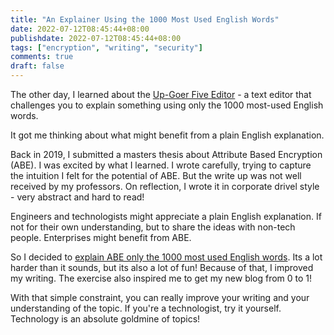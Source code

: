 ```yaml
---
title: "An Explainer Using the 1000 Most Used English Words"
date: 2022-07-12T08:45:44+08:00
publishdate: 2022-07-12T08:45:44+08:00
tags: ["encryption", "writing", "security"]
comments: true
draft: false
---
```


The other day, I learned about the [Up-Goer Five Editor](https://splasho.com/upgoer5/) - a text editor that challenges you to explain something using only the 1000 most-used English words.

It got me thinking about what might benefit from a plain English explanation.

Back in 2019, I submitted a masters thesis about Attribute Based Encryption (ABE). I was excited by what I learned. I wrote carefully, trying to capture the intuition I felt for the potential of ABE. But the write up was not well received by my professors. On reflection, I wrote it in corporate drivel style - very abstract and hard to read!

Engineers and technologists might appreciate a plain English explanation. If not for their own understanding, but to share the ideas with non-tech people. Enterprises might benefit from ABE.

So I decided to [explain ABE only the 1000 most used English words](../../explainer/what-is-attribute-based-encryption/). Its a lot harder than it sounds, but its also a lot of fun! Because of that, I improved my writing. The exercise also inspired me to get my new blog from 0 to 1!

With that simple constraint, you can really improve your writing and your understanding of the topic. If you're a technologist, try it yourself. Technology is an absolute goldmine of topics!
